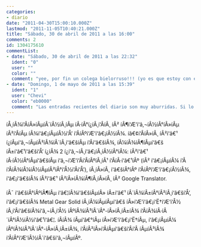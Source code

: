 ```yaml
---
categories:
- diario
date: "2011-04-30T15:00:10.000Z"
lastmod: "2011-11-05T10:40:21.000Z"
title: "Sábado, 30 de abril de 2011 a las 16:00"
comments: 2
id: 1304175610
commentList:
- date: "Sábado, 30 de abril de 2011 a las 22:32"
  ident: "0"
  user: ""
  color: ""
  comment: "yee, por fin un colega bielorruso!!! (yo es que estoy con el tema del idioma y eso...)"
- date: "Domingo, 1 de mayo de 2011 a las 15:39"
  ident: "1"
  user: "Chevi"
  color: "eb0000"
  comment: "Las entradas recientes del diario son muy aburridas. Si lo traduces, tal vez sea por dos razones: sabes ruso (cosa que dudo), o te aburres tanto que lo has traducido con el Google Traductor.  \n  \nTambién me gustaría añadir que el Metal Gear Solid tiene la mejor historia jamás creada. Pero aún mejor que la historia, es la banda sonora."
---
```


íÅ¸íÂ¾í‘ÂíÂ»íÂµíÂ´íÂ½íÂ¸íÂµ íÂ·íÂ°í¿íÂ¸í‘ÂíÂ¸ íÂ² íÂ¶í‘Æ’í‘â‚¬íÂ½íÂ°íÂ»íÂµ íÂ²í‘ÂíÂµ íÂ¾í‘â€¡íÂµíÂ½í‘Å’ í‘ÂíÂºí‘Æ’í‘â€¡íÂ½íÂ¾. íâ€¢í‘ÂíÂ»íÂ¸ íÂ²í‘â€¹ í¿íÂµí‘â‚¬íÂµíÂ²íÂ¾íÂ´íÂ¸í‘â€šíÂµ í‘Âí‘â€šíÂ¾, íÂ¼íÂ¾íÂ¶íÂµí‘â€š íÂ±í‘â€¹í‘â€ší‘Å’ í¿íÂ¾ 2 í¿í‘â‚¬íÂ¸í‘â€¡íÂ¸íÂ½íÂ°íÂ¼: íÂ²í‘â€¹ íÂ·íÂ½íÂ°íÂµí‘â€šíÂµ í‘â‚¬í‘Æ’í‘Âí‘ÂíÂºíÂ¸íÂ¹ í‘ÂíÂ·í‘â€¹íÂº (íÂ² í‘â€¡íÂµíÂ¼ í‘Â í‘ÂíÂ¾íÂ¼íÂ½íÂµíÂ²íÂ°í‘Å½í‘Âí‘Å’), íÂ¸íÂ»íÂ¸ í‘â€šíÂ°íÂº í‘ÂíÂºí‘Æ’í‘â€¡íÂ½íÂ¾, í‘â€¡í‘â€šíÂ¾ íÂ²í‘â€¹ íÂ²íÂ»íÂ¾íÂ¶íÂ¸íÂ»íÂ¸ íÂ² Google Translator.  
  
íÂ¯ í‘â€šíÂ°íÂºíÂ¶íÂµ í‘â€¦íÂ¾í‘â€šíÂµíÂ» íÂ±í‘â€¹ íÂ´íÂ¾íÂ±íÂ°íÂ²íÂ¸í‘â€ší‘Å’, í‘â€¡í‘â€šíÂ¾ Metal Gear Solid íÂ¸íÂ¼íÂµíÂµí‘â€š íÂ»í‘Æ’í‘â€¡í‘Ë†í‘Æ’í‘Å½ íÂ¸í‘Âí‘â€šíÂ¾í‘â‚¬íÂ¸í‘Å½ íÂºíÂ¾íÂ³íÂ´íÂ°-íÂ»íÂ¸íÂ±íÂ¾ í‘ÂíÂ¾íÂ·íÂ´íÂ°íÂ½íÂ½í‘â€¹í‘â€¦. íÂíÂ¾ íÂµí‘â€°íÂµ íÂ»í‘Æ’í‘â€¡í‘Ë†íÂµ, í‘â€¡íÂµíÂ¼ íÂºíÂ¾íÂ³íÂ´íÂ°-íÂ»íÂ¸íÂ±íÂ¾, í‘ÂíÂ²íÂ»í‘ÂíÂµí‘â€ší‘Âí‘Â íÂµíÂ³íÂ¾ í‘ÂíÂ°í‘Æ’íÂ½íÂ´í‘â€ší‘â‚¬íÂµíÂº.